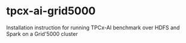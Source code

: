 # tpcx-ai-grid5000
Installation instruction for running TPCx-AI benchmark over HDFS and Spark on a Grid'5000 cluster
